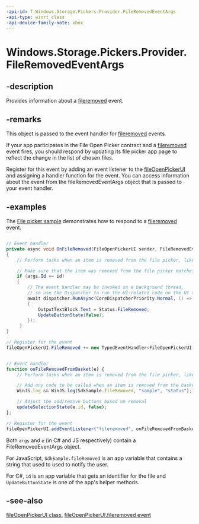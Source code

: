 ```yaml
---
-api-id: T:Windows.Storage.Pickers.Provider.FileRemovedEventArgs
-api-type: winrt class
-api-device-family-note: xbox
---
```


<!-- Class syntax.
public class FileRemovedEventArgs : Windows.Storage.Pickers.Provider.IFileRemovedEventArgs
-->

# Windows.Storage.Pickers.Provider.FileRemovedEventArgs

## -description
Provides information about a [fileremoved](fileopenpickerui_fileremoved.md) event.

## -remarks
This object is passed to the event handler for [fileremoved](fileopenpickerui_fileremoved.md) events.

If your app participates in the File Open Picker contract and a [fileremoved](fileopenpickerui_fileremoved.md) event fires, you should respond by updating its file picker app page to reflect the change in the list of chosen files.

Register for this event by adding an event listener to the [fileOpenPickerUI](fileopenpickerui.md) and assigning a handler function for the event. You can access information about the event from the fileRemovedEventArgs object that is passed to your event handler.

## -examples
The [File picker sample](http://code.msdn.microsoft.com/windowsapps/File-picker-sample-9f294cba) demonstrates how to respond to a [fileremoved](fileopenpickerui_fileremoved.md) event.

```csharp

// Event handler
private async void OnFileRemoved(FileOpenPickerUI sender, FileRemovedEventArgs args)
{
    // Perform tasks when an item is removed from the file picker, like updating buttons or notifying the user

    // Make sure that the item was removed from the file picker matches the one we added.
    if (args.Id == id)
    {
        // The event handler may be invoked on a background thread,
        // so use the Dispatcher to run the UI-related code on the UI thread.
        await dispatcher.RunAsync(CoreDispatcherPriority.Normal, () =>
        {
            OutputTextBlock.Text = Status.FileRemoved;
            UpdateButtonState(false);
        });
     }
}

// Register for the event
fileOpenPickerUI.FileRemoved += new TypedEventHandler<FileOpenPickerUI, FileRemovedEventArgs>(OnFileRemoved);
```

```javascript

// Event handler
function onFileRemovedFromBasket(e) {
    // Perform tasks when an item is removed from the file picker, like updating buttons or notifying the user

    // Add any code to be called when an item is removed from the basket by the user
    WinJS.log && WinJS.log(SdkSample.fileRemoved, "sample", "status");

    // Adjust the add/remove buttons based on removal
    updateSelectionState(e.id, false);
};

// Register for the event
fileOpenPickerUI.addEventListener("fileremoved", onFileRemovedFromBasket, false);
```

Both `args` and `e` (in C# and JS respectively) contain a FileRemovedEventArgs object.

For JavaScript, `SdkSample.fileRemoved` is an app variable that contains a string that used to used to notify the user.

For C#, `id` is an app variable that gets an identifier for the file and `UpdateButtonState` is one of the app's helper methods.

## -see-also
[fileOpenPickerUI class](fileopenpickerui.md), [fileOpenPickerUI.fileremoved event](fileopenpickerui_fileremoved.md)
